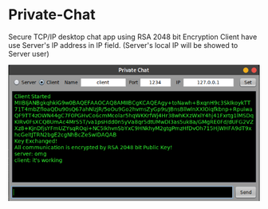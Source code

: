 # Private-Chat
Secure TCP/IP desktop chat app using RSA 2048 bit Encryption
Client have use Server's IP address in IP field.
(Server's local IP will be showed to Server user)

![Linux](https://raw.githubusercontent.com/shaswata56/Private-Chat/master/assets/linux.png?token=AEUZYRIEN3SBI4JN57FSGVS5TBUE2)
